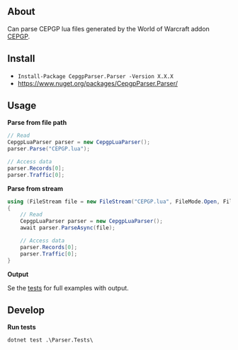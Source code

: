 ## About
Can parse CEPGP lua files generated by the World of Warcraft addon [CEPGP](https://www.curseforge.com/wow/addons/cepgp).

## Install
- `Install-Package CepgpParser.Parser -Version X.X.X`
- https://www.nuget.org/packages/CepgpParser.Parser/


## Usage

**Parse from file path**

``` c#
// Read
CepgpLuaParser parser = new CepgpLuaParser();
parser.Parse("CEPGP.lua");

// Access data
parser.Records[0];
parser.Traffic[0];
```

**Parse from stream**

``` c#
using (FileStream file = new FileStream("CEPGP.lua", FileMode.Open, FileAccess.Read))
{
    // Read
    CepgpLuaParser parser = new CepgpLuaParser();
    await parser.ParseAsync(file);

    // Access data
    parser.Records[0];
    parser.Traffic[0];
}
```

**Output**

Se the [tests](https://github.com/Andrioden/CEPGP-Parser/blob/master/Parser.Tests/CepgpLuaParserTests.cs) for full examples with output.

## Develop

**Run tests**
```
dotnet test .\Parser.Tests\
```

